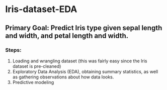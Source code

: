 # Iris-dataset-EDA

## Primary Goal: Predict Iris type given sepal length and width, and petal length and width.


### Steps:
1. Loading and wrangling dataset (this was fairly easy since the Iris dataset is pre-cleaned)
2. Exploratory Data Analysis (EDA), obtaining summary statistics, as well as gathering observations about how data looks.
3. Predictive modeling


